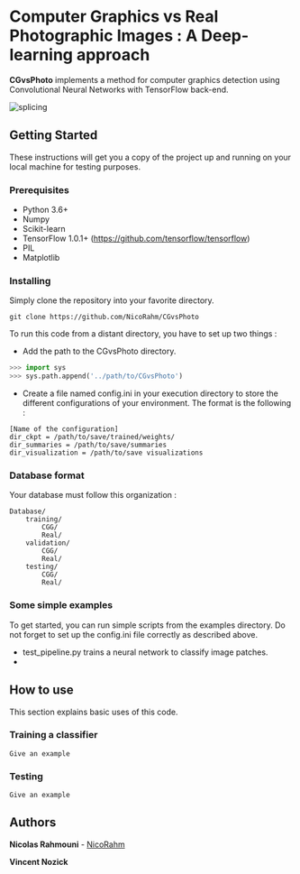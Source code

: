 # Computer Graphics vs Real Photographic Images : A Deep-learning approach

**CGvsPhoto** implements a method for computer graphics detection using Convolutional Neural Networks with TensorFlow back-end.

![splicing](https://user-images.githubusercontent.com/17125992/26874001-e4716e50-4bb6-11e7-929d-a7f2e7192a9f.png)

## Getting Started

These instructions will get you a copy of the project up and running on your local machine for testing purposes. 

### Prerequisites
* Python 3.6+
* Numpy
* Scikit-learn 
* TensorFlow 1.0.1+ (https://github.com/tensorflow/tensorflow)
* PIL
* Matplotlib


### Installing

Simply clone the repository into your favorite directory.

```
git clone https://github.com/NicoRahm/CGvsPhoto
```

To run this code from a distant directory, you have to set up two things : 
* Add the path to the CGvsPhoto directory.
```python
>>> import sys
>>> sys.path.append('../path/to/CGvsPhoto')
```
* Create a file named config.ini in your execution directory to store the different configurations of your environment. The format is the following :
```
[Name of the configuration]
dir_ckpt = /path/to/save/trained/weights/
dir_summaries = /path/to/save/summaries
dir_visualization = /path/to/save visualizations
```

### Database format 

Your database must follow this organization : 
```
Database/
    training/
        CGG/
        Real/
    validation/ 
        CGG/
        Real/
    testing/
        CGG/
        Real/
```


### Some simple examples

To get started, you can run simple scripts from the examples directory. Do not forget to set up the config.ini file correctly as described above.

* test_pipeline.py trains a neural network to classify image patches.
* 

## How to use

This section explains basic uses of this code.

### Training a classifier


```
Give an example
```

### Testing


```
Give an example
```

## Authors

**Nicolas Rahmouni**  - [NicoRahm](https://github.com/NicoRahm)

**Vincent Nozick**

